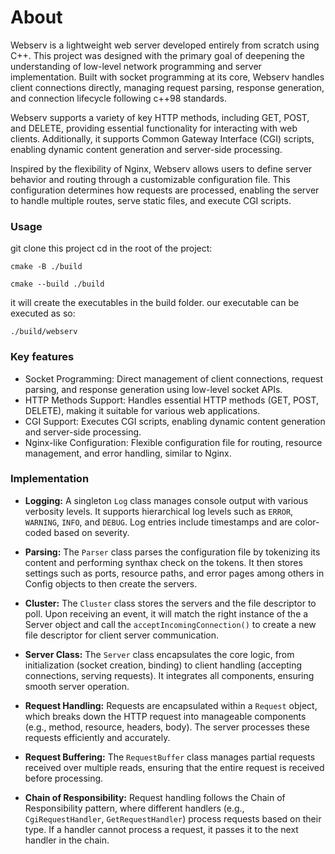 # About 

Webserv is a lightweight web server developed entirely from scratch using C++. This project was designed with the primary goal of deepening the understanding of low-level network programming and server implementation. Built with socket programming at its core, Webserv handles client connections directly, managing request parsing, response generation, and connection lifecycle following c++98 standards.

Webserv supports a variety of key HTTP methods, including GET, POST, and DELETE, providing essential functionality for interacting with web clients. Additionally, it supports Common Gateway Interface (CGI) scripts, enabling dynamic content generation and server-side processing.

Inspired by the flexibility of Nginx, Webserv allows users to define server behavior and routing through a customizable configuration file. This configuration determines how requests are processed, enabling the server to handle multiple routes, serve static files, and execute CGI scripts.


### Usage

git clone this project cd in the root of the project:

```
cmake -B ./build

cmake --build ./build
```

it will create the executables in the build folder. our executable can be executed as so:

```./build/webserv```

### Key features
- Socket Programming: Direct management of client connections, request parsing, and response generation using low-level socket APIs.
- HTTP Methods Support: Handles essential HTTP methods (GET, POST, DELETE), making it suitable for various web applications.
- CGI Support: Executes CGI scripts, enabling dynamic content generation and server-side processing.
- Nginx-like Configuration: Flexible configuration file for routing, resource management, and error handling, similar to Nginx.


### Implementation

- **Logging:** A singleton `Log` class manages console output with various verbosity levels. It supports hierarchical log levels such as `ERROR`, `WARNING`, `INFO`, and `DEBUG`. Log entries include timestamps and are color-coded based on severity.

- **Parsing:** The `Parser` class parses the configuration file by tokenizing its content and performing synthax check on the tokens. It then stores settings such as ports, resource paths, and error pages among others in Config objects to then create the servers.

- **Cluster:** The `Cluster` class stores the servers and the file descriptor to poll. Upon receiving an event, it will match the right instance of the a Server object and call the `acceptIncomingConnection()` to create a new file descriptor for client server communication. 

- **Server Class:** The `Server` class encapsulates the core logic, from initialization (socket creation, binding) to client handling (accepting connections, serving requests). It integrates all components, ensuring smooth server operation.

- **Request Handling:** Requests are encapsulated within a `Request` object, which breaks down the HTTP request into manageable components (e.g., method, resource, headers, body). The server processes these requests efficiently and accurately.

- **Request Buffering:** The `RequestBuffer` class manages partial requests received over multiple reads, ensuring that the entire request is received before processing.

- **Chain of Responsibility:** Request handling follows the Chain of Responsibility pattern, where different handlers (e.g., `CgiRequestHandler`, `GetRequestHandler`) process requests based on their type. If a handler cannot process a request, it passes it to the next handler in the chain.

